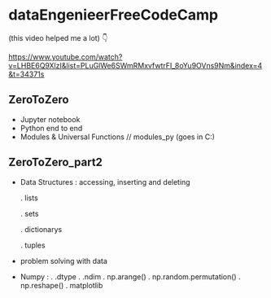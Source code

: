 # dataEngenieerFreeCodeCamp 

(this video helped me a lot) :point_down: 

https://www.youtube.com/watch?v=LHBE6Q9XlzI&list=PLuGlWe6SWmRMxvfwtrFI_8oYu9OVns9Nm&index=4&t=34371s

## ZeroToZero

- Jupyter notebook
- Python end to end 
- Modules & Universal Functions // modules_py (goes in C:\)

## ZeroToZero_part2 

- Data Structures : accessing, inserting and deleting 

  . lists
  
  . sets
  
  . dictionarys
  
  . tuples
  
- problem solving with data
- Numpy :
        . .dtype
        . .ndim
        . np.arange()
        . np.random.permutation()
        . np.reshape()
        . matplotlib

